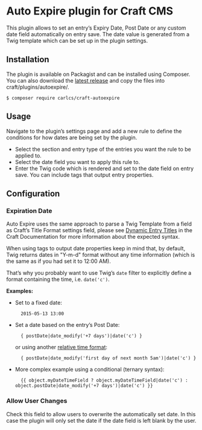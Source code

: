 # Auto Expire plugin for Craft CMS

This plugin allows to set an entry’s Expiry Date, Post Date or any custom date field automatically on entry save. The date value is generated from a Twig template which can be set up in the plugin settings.

## Installation

The plugin is available on Packagist and can be installed using Composer. You can also download the [latest release][0] and copy the files into craft/plugins/autoexpire/.

```
$ composer require carlcs/craft-autoexpire
```


  [0]: https://github.com/carlcs/craft-autoexpire/releases/latest

## Usage

Navigate to the plugin’s settings page and add a new rule to define the conditions for how dates are being set by the plugin.

- Select the section and entry type of the entries you want the rule to be applied to.
- Select the date field you want to apply this rule to.
- Enter the Twig code which is rendered and set to the date field on entry save. You can include tags that output entry properties.

## Configuration

### Expiration Date

Auto Expire uses the same approach to parse a Twig Template from a field as Craft’s Title Format settings field, please see [Dynamic Entry Titles][1] in the Craft Documentation for more information about the expected syntax.

When using tags to output date properties keep in mind that, by default, Twig returns dates in "Y-m-d" format without any time information (which is the same as if you had set it to 12:00 AM).

That’s why you probably want to use Twig’s `date` filter to explicitly define a format containing the time, i.e. `date('c')`.

**Examples:**

- Set to a fixed date:

        2015-05-13 13:00

- Set a date based on the entry’s Post Date:

        { postDate|date_modify('+7 days')|date('c') }

  or using another [relative time format][2]:

        { postDate|date_modify('first day of next month 5am')|date('c') }

- More complex example using a conditional (ternary syntax):

        {{ object.myDateTimeField ? object.myDateTimeField|date('c') : object.postDate|date_modify('+7 days')|date('c') }}

### Allow User Changes

Check this field to allow users to overwrite the automatically set date. In this case the plugin will only set the date if the date field is left blank by the user.


  [1]: http://buildwithcraft.com/docs/sections-and-entries#dynamic-entry-titles
  [2]: http://php.net/manual/de/datetime.formats.relative.php
